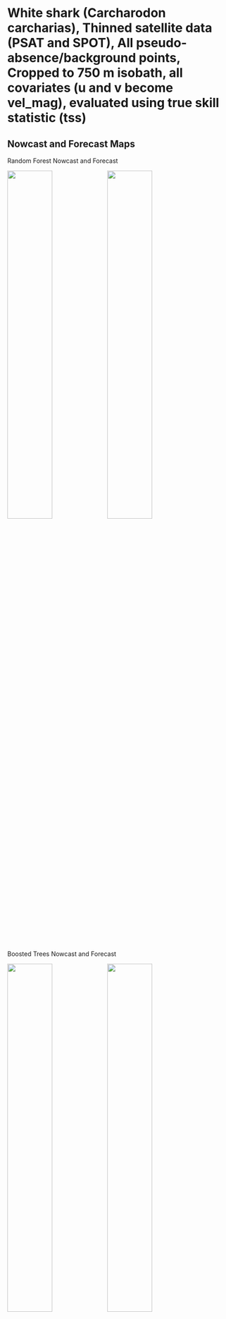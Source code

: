 White shark (Carcharodon carcharias), Thinned satellite data (PSAT and
SPOT), All pseudo-absence/background points, Cropped to 750 m isobath,
all covariates (u and v become vel_mag), evaluated using true skill
statistic (tss)
================

## Nowcast and Forecast Maps

Random Forest Nowcast and Forecast

<img src="../tidy_reports/versions/c11/100320/c11.100320.01_12_rf_compiled_casts.png" width="45%" /><img src="../tidy_reports/versions/c11/100324/c11.100324.01_12_rf_compiled_casts.png" width="45%" />

Boosted Trees Nowcast and Forecast

<img src="../tidy_reports/versions/c11/100320/c11.100320.01_12_bt_compiled_casts.png" width="45%" /><img src="../tidy_reports/versions/c11/100324/c11.100324.01_12_bt_compiled_casts.png" width="45%" />

Maxnet Trees Nowcast and Forecast

<img src="../tidy_reports/versions/c11/100320/c11.100320.01_12_maxent_compiled_casts.png" width="45%" /><img src="../tidy_reports/versions/c11/100324/c11.100324.01_12_maxent_compiled_casts.png" width="45%" />

GAM Nowcast and Forecast

<img src="../tidy_reports/versions/c11/100320/c11.100320.01_12_gam_compiled_casts.png" width="45%" /><img src="../tidy_reports/versions/c11/100324/c11.100324.01_12_gam_compiled_casts.png" width="45%" />

GLM Nowcast and Forecast

<img src="../tidy_reports/versions/c11/100320/c11.100320.01_12_glm_compiled_casts.png" width="45%" /><img src="../tidy_reports/versions/c11/100324/c11.100324.01_12_glm_compiled_casts.png" width="45%" />

## Metrics

| model_type |   tss_max |
|:-----------|----------:|
| rf         | 0.9381242 |
| bt         | 0.9035434 |
| maxnet     | 0.3954757 |
| gam        | 0.4296300 |
| glm        | 0.3753243 |

Metrics by model type

## Variable Importance

![](/mnt/ecocast/projects/koliveira/subprojects/carcharodon/workflows/tidy_md/versions/m11/10032/m11.10032_tidy_compiled_files/figure-gfm/variable%20importance-1.png)<!-- -->
